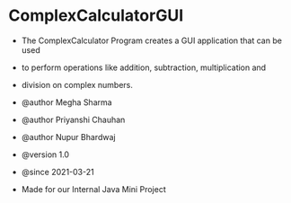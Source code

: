 # ComplexCalculatorGUI

* The ComplexCalculator Program creates a GUI application that can be used
* to perform operations like addition, subtraction, multiplication and
* division on complex numbers. 

* @author Megha Sharma
* @author Priyanshi Chauhan
* @author Nupur Bhardwaj
* @version 1.0
* @since 2021-03-21

* Made for our Internal Java Mini Project
